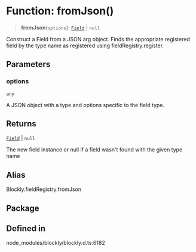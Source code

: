 # Function: fromJson()

> **fromJson**(`options`): [`Field`](../../classes/Field.md) \| `null`

Construct a Field from a JSON arg object.
Finds the appropriate registered field by the type name as registered using
fieldRegistry.register.

## Parameters

### options

`any`

A JSON object with a type and options specific
to the field type.

## Returns

[`Field`](../../classes/Field.md) \| `null`

The new field instance or null if a field wasn't
found with the given type name

## Alias

Blockly.fieldRegistry.fromJson

## Package

## Defined in

node_modules/blockly/blockly.d.ts:6182
